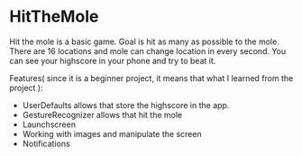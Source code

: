 # HitTheMole

Hit the mole is a basic game. Goal is hit as many as possible to the mole. There are 16 locations and mole can change location in every second. You can see your highscore in your phone and try to beat it. 

Features( since it is a beginner project, it means that what I learned from the project ):
- UserDefaults allows that store the highscore in the app.
- GestureRecognizer allows that hit the mole 
- Launchscreen
- Working with images and manipulate the screen
- Notifications 
